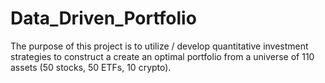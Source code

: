 # Data_Driven_Portfolio
The purpose of this project is to utilize / develop quantitative investment strategies to construct a create an optimal portfolio from a universe of 110 assets (50 stocks, 50 ETFs, 10 crypto).
